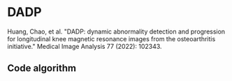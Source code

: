 # DADP
Huang, Chao, et al. "DADP: dynamic abnormality detection and progression for longitudinal knee magnetic resonance images from the osteoarthritis initiative." Medical Image Analysis 77 (2022): 102343.



## Code algorithm
